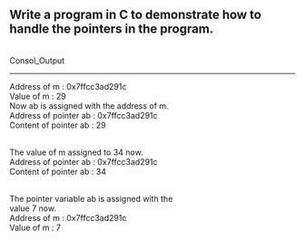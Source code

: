## Write a program in C to demonstrate how to handle the pointers in the program.

<br>Consol_Output</br>

---
Address of m : 0x7ffcc3ad291c
<br>Value of m : 29
<br>Now ab is assigned with the address of m.
<br>Address of pointer ab : 0x7ffcc3ad291c
<br>Content of pointer ab : 29

<br>The value of m assigned to 34 now.
<br>Address of pointer ab : 0x7ffcc3ad291c
<br>Content of pointer ab : 34

<br>The pointer variable ab is assigned with the
<br>value 7 now.
<br>Address of m : 0x7ffcc3ad291c
<br>Value of m : 7